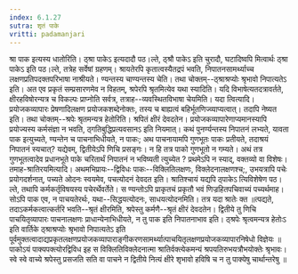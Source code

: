 ```yaml
---
index: 6.1.27
sutra: शृतं पाके
vritti: padamanjari
---
```


  श्रा पाक इत्यस्य धातोरिति। ठ्श्रा पाकेऽ इत्यदादौ पठ।ल्ते, ठ्श्रौ पाकेऽ इति चुरादौ, घटादिष्वपि मित्वार्थः ठ्श्रा पाकेऽ इति पठ।ल्ते, तत्रेह सर्वेषां ग्रहणम्। श्रायतेरपि कृतात्वस्यैतद्रपं भवति, निपातनसामर्थ्याच्च लक्षणप्रतिपदक्तपरिभाषा नाश्रीयते। ण्यन्तस्य चाण्यन्तस्य चेति। तथा चोक्तम्--ठ्श्राश्रप्योः श्रृभावो निपात्यतेऽ इति। अत एव प्रकृतं सम्प्रसारणमेव न विहतम्, श्रपेरपि श्रृतमित्येव यथा स्यादिति। यदि विभाषेत्यतदत्रावर्तते, क्षीरहविषोरन्यत्र च विकल्पः प्राप्नोति सर्वत्र, तत्राह--व्यवस्थितविभाषा चेयमिति। यदा त्वित्यादि। प्रयोजकव्यापारः प्रेषणादिलक्षण प्रयोजकशब्देनोक्तः, तस्य च बाह्यत्वं बहिर्भूतणिज्व्याप्यत्वात्। तदापि नेष्यत इति। तथा चोक्तम्--श्रपेः श्रृतमन्यत्र हेतोरिति। श्रपितं क्षीरं देवदतेन। प्रयोजकव्यापारेणाप्यमानस्यापि प्रयोज्यस्य कर्मसंज्ञा न भवति, ठ्गतिबुद्धिप्रत्यवसानऽ इति नियमात्। कथं पुनर्ण्यन्तस्य निपातनं लभ्यते, यावता पाक इत्युच्यते, ण्यन्तेन च पाचनाभिधीयते, न पाकः; अथ पाचनायामपि गुणभूतः पाकः प्रतीयते, तदाश्रयं निपातनं स्यचात्? यद्येवम्, द्वितीयेऽपि णिचि प्रसङ्गः। न हि तत्र पाको गुणभूतो न गम्यते। अथं तत्र गुणभूतत्वादेव प्रधानभूते पाके चरितार्थं निपातनं न भविष्यती त्युच्येत ? प्रथमेऽपि न स्याद्, वक्तव्यो वा विशेषः। तमाह-श्रातिरयमित्यादि। अथमभिप्रायः--द्विविधः पाकः--विक्लितिलक्षणः, विक्लेदनालक्षणश्च;, उभयत्रापि पचेः प्रयोगदर्शनात्, पच्यते ओदनः स्वयमेव, पचत्योदनं देवदत इति। श्रातिश्चायं यद्यपि ठ्पाकेऽ त्यिविशेषेण पठ।ल्ते, तथापि कर्मकर्तृविषयस्य पचेरर्थेवर्तेते। स ण्यन्तोऽपि प्राकृतचं प्रकृतौ भवं णिज्रहितपचिवाच्यं पच्यर्थमाह। सोऽपि पाक एव, न पाचयतेरर्थः, यथा--सिद्धयत्योदनः, साधयत्योदनमिति। तत्र यदा श्रातेः क्त ॥त्पद्यते, तदाऽकर्मकत्वात्कर्तरि भवति--श्रृतं क्षीरमिति, श्रपेस्तु कर्मणै--श्रृतं क्षीरं देवदतेन। द्वितीये तु णिचि पाचयितृव्यापारः पाचनालक्षणः प्राधान्येनाभिधीयते, न तु पाक इति निपातनाभाव इति। ठ्श्रपेः श्रृत्वमन्यत्र हेतोःऽ इति वार्तिके ठ्श्राश्रप्योः श्रृभावो निपात्यतेऽ इति पूर्वमुक्तत्वादाद्यप्रकृतलक्षणप्रयोजकव्यापाराङ्गीकरणसामर्थ्यात्पाचयितृलक्षणप्रयोजकव्यापारनिषेधो विज्ञेयः ॥ पाकोऽयं पाक्यपक्त्योरद्विविध इह स विक्लितिविक्लेदनात्मा  श्रातिर्वक्त्येकमन्यं श्रपयतिरुभयत्रौभयोक्तेः श्रृभावः। स्वे स्वे वाच्ये श्रपेस्तु प्रसजति सति वा पाचने न द्वितीये  नित्यं क्षीरे शृभावो हविषि च न तु पाक्येषु चार्थान्तरेषु ॥